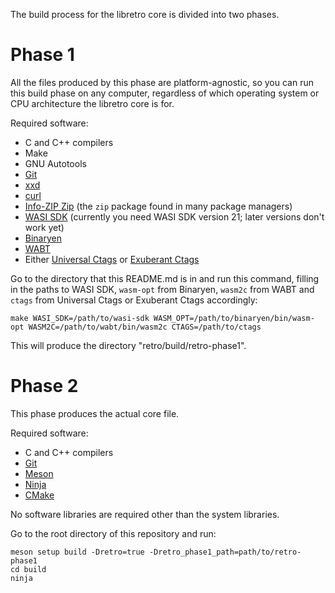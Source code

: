 The build process for the libretro core is divided into two phases.

# Phase 1

All the files produced by this phase are platform-agnostic, so you can run this build phase on any computer, regardless of which operating system or CPU architecture the libretro core is for.

Required software:
* C and C++ compilers
* Make
* GNU Autotools
* [Git](https://git-scm.com)
* [xxd](https://github.com/vim/vim/blob/master/runtime/doc/xxd.man)
* [curl](https://curl.se)
* [Info-ZIP Zip](https://infozip.sourceforge.net/Zip.html) (the `zip` package found in many package managers)
* [WASI SDK](https://github.com/WebAssembly/wasi-sdk) (currently you need WASI SDK version 21; later versions don't work yet)
* [Binaryen](https://github.com/WebAssembly/binaryen)
* [WABT](https://github.com/WebAssembly/wabt)
* Either [Universal Ctags](https://github.com/universal-ctags/ctags) or [Exuberant Ctags](https://ctags.sourceforge.net)

Go to the directory that this README.md is in and run this command, filling in the paths to WASI SDK, `wasm-opt` from Binaryen, `wasm2c` from WABT and `ctags` from Universal Ctags or Exuberant Ctags accordingly:

```
make WASI_SDK=/path/to/wasi-sdk WASM_OPT=/path/to/binaryen/bin/wasm-opt WASM2C=/path/to/wabt/bin/wasm2c CTAGS=/path/to/ctags
```

This will produce the directory "retro/build/retro-phase1".

# Phase 2

This phase produces the actual core file.

Required software:
* C and C++ compilers
* [Git](https://git-scm.com)
* [Meson](https://mesonbuild.com)
* [Ninja](https://ninja-build.org)
* [CMake](https://cmake.org)

No software libraries are required other than the system libraries.

Go to the root directory of this repository and run:

```
meson setup build -Dretro=true -Dretro_phase1_path=path/to/retro-phase1
cd build
ninja
```
